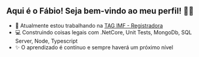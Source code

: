 ## Aqui é o Fábio! Seja bem-vindo ao meu perfil! 👋🥰

- 🚀 Atualmente estou trabalhando na [TAG IMF - Registradora](https://taginfraestrutura.com.br/) 
- 💻 Construindo coisas legais com .NetCore, Unit Tests, MongoDb, SQL Server, Node, Typescript
- ✨ O aprendizado é contínuo e sempre haverá um próximo nível
